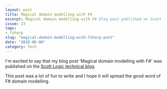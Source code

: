 ```yaml
---
layout: post
title: Magical domain modelling with F#
excerpt: Magical domain modelling with F# blog post published on Scott Logic blog
issue: 23
tags: 
- fsharp
slug: "magical-domain-modelling-with-fsharp-post"
date: "2018-06-06"
category: Tech
---
```



I'm excited to say that my blog post 'Magical domain modelling with F#' was published on the [Scott Logic technical blog](https://blog.scottlogic.com/2018/06/01/magical-domain-modelling-with-fsharp.html).

This post was a lot of fun to write and I hope it will spread the good word of F# domain modelling.
